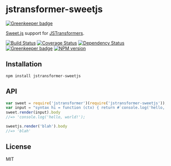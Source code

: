 # jstransformer-sweetjs

[![Greenkeeper badge](https://badges.greenkeeper.io/jstransformers/jstransformer-sweetjs.svg)](https://greenkeeper.io/)

[Sweet.js](http://sweetjs.org/) support for [JSTransformers](http://github.com/jstransformers).

[![Build Status](https://img.shields.io/travis/jstransformers/jstransformer-sweetjs/master.svg)](https://travis-ci.org/jstransformers/jstransformer-sweetjs)
[![Coverage Status](https://img.shields.io/codecov/c/github/jstransformers/jstransformer-sweetjs/master.svg)](https://codecov.io/gh/jstransformers/jstransformer-sweetjs)
[![Dependency Status](https://img.shields.io/david/jstransformers/jstransformer-sweetjs/master.svg)](http://david-dm.org/jstransformers/jstransformer-sweetjs)
[![Greenkeeper badge](https://badges.greenkeeper.io/jstransformers/jstransformer-sweetjs.svg)](https://greenkeeper.io/)
[![NPM version](https://img.shields.io/npm/v/jstransformer-sweetjs.svg)](https://www.npmjs.org/package/jstransformer-sweetjs)

## Installation

    npm install jstransformer-sweetjs

## API

```js
var sweet = require('jstransformer')(require('jstransformer-sweetjs'));
var input = "syntax hi = function (ctx) { return #`console.log('hello, world!')`; }\n hi"
sweet.render(input).body
//=> 'console.log('hello, world!');

sweetjs.render('blah').body
//=> 'blah'
```

## License

MIT
